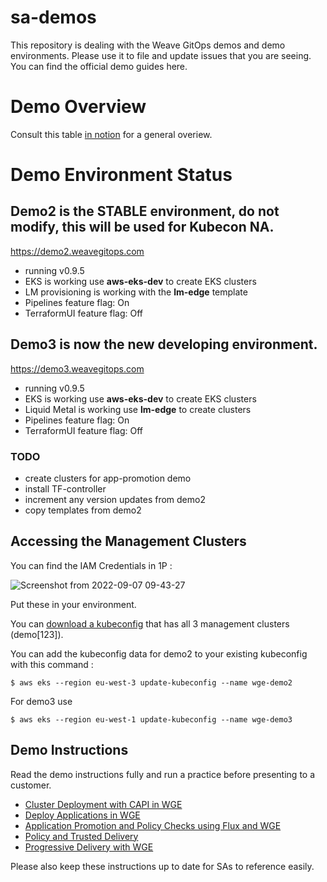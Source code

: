 # sa-demos
This repository is dealing with the Weave GitOps demos and demo environments. Please use it to file and update issues that you are seeing. You can find the official demo guides here.

# Demo Overview

Consult this table [in notion](https://www.notion.so/weaveworks/e68deffcc9f24095b07607c45a7e13c9?v=bbe74a228384477eb4830869a8359fea) for a general overiew. 

# Demo Environment Status

## Demo2 is the STABLE environment, do not modify, this will be used for Kubecon NA.
https://demo2.weavegitops.com
- running v0.9.5
- EKS is working use **aws-eks-dev** to create EKS clusters
- LM provisioning is working with the **lm-edge** template
- Pipelines feature flag: On
- TerraformUI feature flag: Off

## Demo3 is now the new developing environment.
https://demo3.weavegitops.com
- running v0.9.5
-  EKS is working use **aws-eks-dev** to create EKS clusters
- Liquid Metal is working use **lm-edge** to create clusters
- Pipelines feature flag: On
- TerraformUI feature flag: Off


### TODO
- create clusters for app-promotion demo
- install TF-controller
- increment any version updates from demo2
- copy templates from demo2

## Accessing the Management Clusters

You can find the IAM Credentials in 1P : 

![Screenshot from 2022-09-07 09-43-27](https://user-images.githubusercontent.com/2788194/188821862-4ca062e0-bd38-4839-8186-257cf625215b.png)

Put these in your environment. 

You can [download a kubeconfig](https://github.com/weaveworks/sa-demos/raw/main/kubeconfig/config) that has all 3 management clusters (demo[123]).

You can add the kubeconfig data for demo2 to your existing kubeconfig with this command :
```
$ aws eks --region eu-west-3 update-kubeconfig --name wge-demo2 
```

For demo3 use 
```
$ aws eks --region eu-west-1 update-kubeconfig --name wge-demo3
```

## Demo Instructions

Read the demo instructions fully and run a practice before presenting to a customer.

- [Cluster Deployment with CAPI in WGE](https://github.com/weaveworks/sa-demos/blob/main/demos/cluster_capi.md)
- [Deploy Applications in WGE](https://github.com/weaveworks/sa-demos/blob/main/demos/applications.md)
- [Application Promotion and Policy Checks using Flux and WGE](https://github.com/weaveworks/sa-demos/blob/main/demos/application_promotion.md)
- [Policy and Trusted Delivery](https://github.com/weaveworks/sa-demos/blob/main/demos/policy-trusted_delivery.md)
- [Progressive Delivery with WGE](https://github.com/weaveworks/sa-demos/blob/main/demos/progressive-delivery-demo.md)

Please also keep these instructions up to date for SAs to reference easily.
